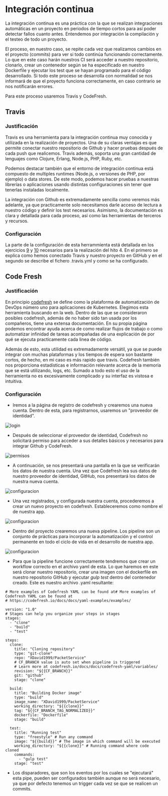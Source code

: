 # Integración continua

La integración continua es una práctica con la que se realizan integraciones automáticas en un proyecto en periodos de tiempo cortos para así poder detectar fallos cuanto antes. Entendemos por integración la compilación y el testeo de todo un proyecto.

El proceso, en nuestro caso, se repite cada vez que realizamos cambios en el proyecto (commits) para ver si todo continúa funcionando correctamente. Lo que en este caso harán nuestros CI será acceder a nuestro repositorio, clonarlo, crear un contenedor según se ha especificado en nuestro Dockerfile y ejecutar los test que se hayan programado para el código desarrollado. Si todo este proceso se desarrolla con normalidad se nos informará de que el proyecto funciona correctamente, en caso contrario se nos notificarán errores.

Para este proceso usaremos Travis y CodeFresh.

## Travis

### Justificación

Travis es una herramienta para la integración continua muy conocida y utilizada en la realización de proyectos. Una de su claras ventajas es que permite conectar nuestro repositorio de Github y hacer pruebas después de cada push que realicemos. Travis además, soporta una gran cantidad de lenguajes como Clojure, Erlang, Node.js, PHP, Ruby, etc. 

Podemos destacar también que el entorno de integración continua está compuesto de multiples runtimes (Node.js, o versiones de PHP, por ejemplo) o data stores. De este modo, podemos hacer pruebas a nuestras librerías o aplicaciones usando distintas configuraciones sin tener que tenerlas instaladas localmente.

La integración con Github es extremadamente sencilla como veremos más adelante, ya que practicamente solo necesitamos darle acceso de lectura a nuestro código y definir los test necesarios. Asimismo, la documentación es clara y detallada para cada proceso, así como las herramientas de terceros y recursos.

### Configuración

La parte de la configuración de esta herrammienta está detallada en los ejercicios [9](https://github.com/XDavid1999/Exercises/blob/master/Ejercicios/ejercicio9/ejercicio9.md) y [10](https://github.com/XDavid1999/Exercises/blob/master/Ejercicios/ejercicio10/ejercicio10.md) necesarios para la realización del hito 4. En el primero se explica como hemos conectado Travis y nuestro proyecto en GitHub y en el segundo se describe el fichero .travis.yml y como se ha configurado.

## Code Fresh

### Justificación

En principio [codefresh](https://codefresh.io) se define como la plataforma de automatización de DevOps número uno para aplicaciones de Kubernetes. Elegimos esta herramienta buscando en la web. Dentro de las que se consideraron posibles codefresh, además de no haber sido tan usada por los compañeros, tiene una extensa documentación. En su propia página podemos encontrar ayuda acerca de como realizar flujos de trabajo o como automatizar infinidad de tareas acompañadas de una explicación de por qué se ejecuta practicamente cada linea de código. 

Además de esto, esta utilidad es extremadamente versátil, ya que se puede integrar con muchas plataformas y los tiempos de espera son bastante cortos, de hecho, en mi caso es más rapido que travis. Codefresh también nos proporciona estadísticas e información relevante acerca de la memoria que se está utilizando, logs, etc. Sumado a todo esto el uso de la herramienta no es excesivamente complicado y su interfaz es vistosa e intuitiva.

### Configuración

- Iremos a la página de registro de codefresh y crearemos una nueva cuenta. Dentro de esta, para registrarnos, usaremos un "proveedor de identidad".

![login](images/im1.png)

- Después de seleccionar el proveedor de identidad, Codefresh no solicitará permiso para acceder a sus detalles básicos y necesarios para integrar Github y CodeFresh.

![permisos](images/im2.png)

- A continuación, se nos presentará una pantalla en la que se verificarán los datos de nuestra cuenta. Una vez que Codefresh lea sus datos de nuestro proveedor de identidad, GitHub, nos presentará los datos de nuestra nueva cuenta.

![configuracion](images/im3.png)

- Una vez registrados, y configurada nuestra cuenta, procederemos a crear un nuevo proyecto en codefresh. Estableceremos como nombre el de nuestra app.

![configuracion](images/im4.png)

- Dentro del proyecto crearemos una nueva pipeline. Los pipeline son un conjunto de prácticas para incorporar la automatización y el control permanente en todo el ciclo de vida en el desarrollo de nuestra app.

![configuracion](images/im5.png)

- Para que la pipeline funcione correctamente tendremos que crear un workflow correcto en el archivo yaml de esta. Lo que haremos en este será clonar nuestro repositorio, crear una imagen con el dockerfile en nuestro repositorio GitHub y ejecutar *gulp test* dentro del contenedor creado. Este es nuestro archivo .yaml resultante: 

~~~
# More examples of Codefresh YAML can be found at# More examples of Codefresh YAML can be found at
# https://codefresh.io/docs/docs/yaml-examples/examples/

version: "1.0"
# Stages can help you organize your steps in stages
stages:
  - "clone"
  - "build"
  - "test"

steps:
  clone:
    title: "Cloning repository"
    type: "git-clone"
    repo: "XDavid1999/PacketService"
    # CF_BRANCH value is auto set when pipeline is triggered
    # Learn more at codefresh.io/docs/docs/codefresh-yaml/variables/
    revision: "${{CF_BRANCH}}"
    git: "github"
    stage: "clone"

  build:
    title: "Building Docker image"
    type: "build"
    image_name: "XDavid1999/PacketService"
    working_directory: "${{clone}}"
    tag: "${{CF_BRANCH_TAG_NORMALIZED}}"
    dockerfile: "Dockerfile"
    stage: "build"

  test:
    title: "Running test"
    type: "freestyle" # Run any command
    image: "${{build}}" # The image in which command will be executed
    working_directory: "${{clone}}" # Running command where code cloned
    commands:
      - "gulp test"
    stage: "test"
~~~

-  Los disparadores, que son los eventos por los cuales se "ejecutará" esta pipe, pueden ser configurados también aunque no será necesario, ya que por defecto tenemos un trigger cada vez se que se realicen un commits.